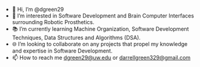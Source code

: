 - 👋 Hi, I’m @dgreen29
- 👀 I’m interested in Software Development and Brain Computer Interfaces surrounding Robotic Prosthetics.
- 📚 I’m currently learning Machine Organization, Software Development Techniques, Data Structures and Algorithms (DSA).
- 🌐 I’m looking to collaborate on any projects that propel my knowledge and expertise in Software Development.
- 📫 How to reach me dgreen29@uw.edu or darrellgreen329@gmail.com

